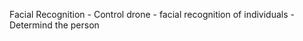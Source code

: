 Facial Recognition
    - Control drone
    - facial recognition of individuals 
    - Determind the person